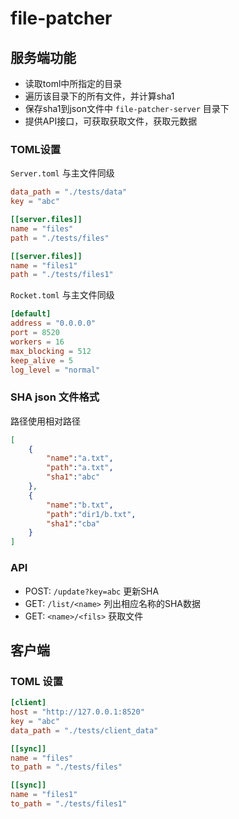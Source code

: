 # file-patcher

## 服务端功能

- 读取toml中所指定的目录
- 遍历该目录下的所有文件，并计算sha1
- 保存sha1到json文件中 `file-patcher-server` 目录下
- 提供API接口，可获取获取文件，获取元数据


### TOML设置
`Server.toml` 与主文件同级
```toml
data_path = "./tests/data"
key = "abc"

[[server.files]]
name = "files"
path = "./tests/files"

[[server.files]]
name = "files1"
path = "./tests/files1"
```

`Rocket.toml` 与主文件同级
```toml
[default]
address = "0.0.0.0"
port = 8520
workers = 16
max_blocking = 512
keep_alive = 5
log_level = "normal"
```

### SHA json 文件格式
路径使用相对路径
```json
[
    {
        "name":"a.txt",
        "path":"a.txt",
        "sha1":"abc"
    },
    {
        "name":"b.txt",
        "path":"dir1/b.txt",
        "sha1":"cba"
    }
]
```

### API

- POST: `/update?key=abc` 更新SHA
- GET: `/list/<name>` 列出相应名称的SHA数据
- GET: `<name>/<fils>` 获取文件

## 客户端

### TOML 设置

```toml
[client]
host = "http://127.0.0.1:8520"
key = "abc"
data_path = "./tests/client_data"

[[sync]]
name = "files"
to_path = "./tests/files"

[[sync]]
name = "files1"
to_path = "./tests/files1"
```